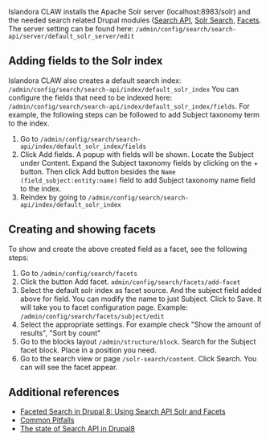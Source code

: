 Islandora CLAW installs the Apache Solr server (localhost:8983/solr) and the needed search related Drupal modules ([Search API](https://www.drupal.org/project/search_api), [Solr Search](https://www.drupal.org/project/search_api_solr), [Facets](https://www.drupal.org/project/facets).  The server setting can be found here: `/admin/config/search/search-api/server/default_solr_server/edit`

## Adding fields to the Solr index
Islandora CLAW also creates a default search index: `/admin/config/search/search-api/index/default_solr_index`  You can configure the fields that need to be indexed here: `/admin/config/search/search-api/index/default_solr_index/fields`.  For example, the following steps can be followed to add Subject taxonomy term to the index.

1. Go to `/admin/config/search/search-api/index/default_solr_index/fields`
2. Click Add fields.  A popup with fields will be shown.  Locate the Subject under Content.  Expand the Subject taxonomy fields by clicking on the + button.  Then click Add button besides the `Name (field_subject:entity:name)` field to add Subject taxonomy name field to the index.
3. Reindex by going to `/admin/config/search/search-api/index/default_solr_index`

## Creating and showing facets
To show and create the above created field as a facet, see the following steps:

1. Go to `/admin/config/search/facets`
2. Click the button Add facet. `admin/config/search/facets/add-facet`
3. Select the default solr index as facet source.  And the subject field added above for field.  You can modify the name to just Subject.  Click to Save.  It will take you to facet configuration page.  Example: `/admin/config/search/facets/subject/edit`
4. Select the appropriate settings.  For example check "Show the amount of results", "Sort by count"
5. Go to the blocks layout `/admin/structure/block`.  Search for the Subject facet block.  Place in a position you need.  
6. Go to the search view or page `/solr-search/content`.  Click Search.  You can will see the facet appear.  

## Additional references
* [Faceted Search in Drupal 8: Using Search API Solr and Facets](https://dev.acquia.com/blog/search-strategies-in-drupal-8/faceted-search-in-drupal-8-using-search-api-solr-and-facets/06/05/2016/10406)
* [Common Pitfalls](https://www.drupal.org/docs/7/modules/search-api/getting-started/common-pitfalls)
* [The state of Search API in Drupal8](https://drupalcamp.be/sites/default/files/slides/state%20of%20search%20%7C%20drupalcamp%20ghent.pdf)








